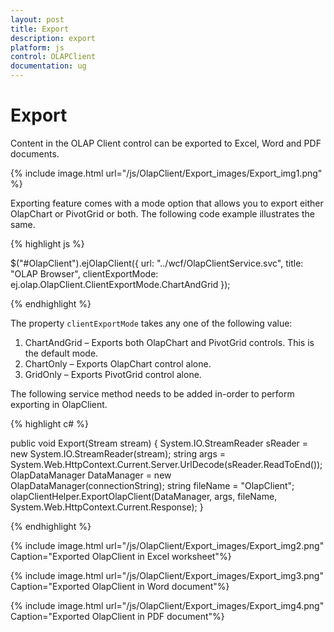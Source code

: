 ```yaml
---
layout: post
title: Export
description: export
platform: js
control: OLAPClient
documentation: ug
---
```


# Export

Content in the OLAP Client control can be exported to Excel, Word and PDF documents.

{% include image.html url="/js/OlapClient/Export_images/Export_img1.png" %}

Exporting feature comes with a mode option that allows you to export either OlapChart or PivotGrid or both. The following code example illustrates the same. 

{% highlight js %}

$("#OlapClient").ejOlapClient({ 
    url: "../wcf/OlapClientService.svc", 
    title: "OLAP Browser", 
    clientExportMode: ej.olap.OlapClient.ClientExportMode.ChartAndGrid
});

{% endhighlight %}

The property `clientExportMode` takes any one of the following value:

1. ChartAndGrid – Exports both OlapChart and PivotGrid controls. This is the default mode.
2. ChartOnly – Exports OlapChart control alone.
3. GridOnly – Exports PivotGrid control alone.

The following service method needs to be added in-order to perform exporting in OlapClient.

{% highlight c# %}

public void Export(Stream stream)
{
    System.IO.StreamReader sReader = new System.IO.StreamReader(stream);
    string args = System.Web.HttpContext.Current.Server.UrlDecode(sReader.ReadToEnd());
    OlapDataManager DataManager = new OlapDataManager(connectionString);
    string fileName = "OlapClient";
    olapClientHelper.ExportOlapClient(DataManager, args, fileName,
    System.Web.HttpContext.Current.Response);
}

{% endhighlight %}

{% include image.html url="/js/OlapClient/Export_images/Export_img2.png" Caption="Exported OlapClient in Excel worksheet"%}

{% include image.html url="/js/OlapClient/Export_images/Export_img3.png" Caption="Exported OlapClient in Word document"%}

{% include image.html url="/js/OlapClient/Export_images/Export_img4.png" Caption="Exported OlapClient in PDF document"%}


